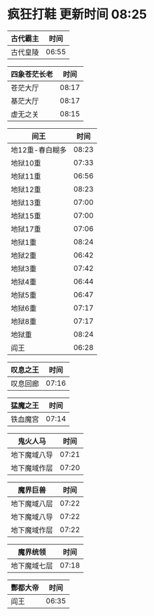 # 疯狂打鞋 更新时间 08:25

| 古代霸主   | 时间    |
|--------|-------|
| 古代皇陵 | 06:55 |

| 四象苍茫长老   | 时间    |
|--------|-------|
| 苍茫大厅 | 08:17 |
| 基茫大厅 | 08:17 |
| 虚无之关 | 08:15 |

| 间王   | 时间    |
|--------|-------|
| 地12重-春白糊多 | 08:23 |
| 地狱10重 | 07:33 |
| 地狱11重 | 06:56 |
| 地狱12重 | 08:23 |
| 地狱13重 | 07:00 |
| 地狱15重 | 07:00 |
| 地狱17重 | 07:06 |
| 地狱1重 | 08:24 |
| 地狱2重 | 06:42 |
| 地狱3重 | 07:42 |
| 地狱4重 | 06:44 |
| 地狱5重 | 06:47 |
| 地狱6重 | 07:17 |
| 地狱8重 | 07:17 |
| 地狱重 | 08:24 |
| 阎王 | 06:28 |

| 叹息之王   | 时间    |
|--------|-------|
| 叹息回廊 | 07:16 |

| 猛魔之王   | 时间    |
|--------|-------|
| 铁血魔宫 | 07:14 |

| 鬼火人马   | 时间    |
|--------|-------|
| 地下魔域八导 | 07:21 |
| 地下魔域作层 | 07:20 |

| 魔界巨兽   | 时间    |
|--------|-------|
| 地下魔域八层 | 07:22 |
| 地下魔域八导 | 07:22 |
| 地下魔域作层 | 07:22 |

| 魔界统领   | 时间    |
|--------|-------|
| 地下魔域七层 | 07:18 |

| 酆都大帝   | 时间    |
|--------|-------|
| 阎王 | 06:35 |